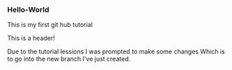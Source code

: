 ### Hello-World
This is my first git hub tutorial 



This is a header!

Due to the tutorial lessions I was prompted to make some changes
Which is to go into the new branch I've just created.

